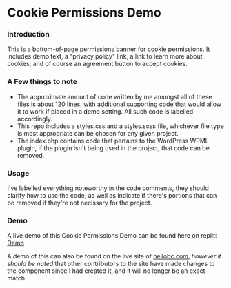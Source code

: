 <h1>Cookie Permissions Demo</h1>

<h3>Introduction</h3>

<p>This is a bottom-of-page permissions banner for cookie permissions. It includes demo text, a "privacy policy" link, a link to learn more about cookies, and of course an agreement button to accept cookies.</p>

<h3>A Few things to note</h3>
<ul>
<li>The approximate amount of code written by me amongst all of these files is about 120 lines, with additional supporting code that would allow it to work if placed in a demo setting. All such code is labelled accordingly.</li>
<li>This repo includes a styles.css and a styles.scss file, whichever file type is most appropriate can be chosen for any given project.</li>
<li>The index.php contains code that pertains to the WordPress WPML plugin, if the plugin isn't being used in the project, that code can be removed.</li>
</ul>

<h3>Usage</h3>
<p>I've labelled everything noteworthy in the code comments, they should clarify how to use the code, as well as indicate if there's portions that can be removed if they're not necissary for the project.</p>

<h3>Demo</h3>
<p>A live demo of this Cookie Permissions Demo can be found here on replit: <a href="https://f9135ce0-30f3-4f35-a633-8af6494895a5-00-3mwt293nqy43r.kirk.replit.dev/" target="_blank">Demo</a></p>
<p>A demo of this can also be found on the live site of <a href="https://www.hellobc.com" target="_blank">hellobc.com</a>, <em>however it should be noted</em> that other contributors to the site have made changes to the component since I had created it, and it will no longer be an exact match.</p>
